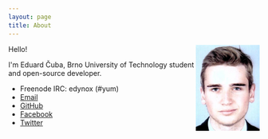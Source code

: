 ```yaml
---
layout: page
title: About
---
```


<img src="portrait.jpg" class="profile-picture" width="128" align="right">

Hello!

I'm Eduard Čuba, Brno University of Technology student and open-source developer.

- Freenode IRC: edynox (#yum)
- [Email](mailto:edynox@fedoraproject.org)
- [GitHub](https://github.com/edynox)
- [Facebook](https://www.facebook.com/cuba.eduard)
- [Twitter](http://twitter.com/Edynox_sk)

